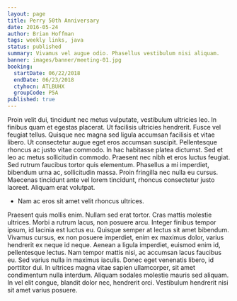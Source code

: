 ```yaml
---
layout: page
title: Perry 50th Anniversary
date: 2016-05-24
author: Brian Hoffman
tags: weekly links, java
status: published
summary: Vivamus vel augue odio. Phasellus vestibulum nisi aliquam.
banner: images/banner/meeting-01.jpg
booking:
  startDate: 06/22/2018
  endDate: 06/23/2018
  ctyhocn: ATLBUHX
  groupCode: P5A
published: true
---
```

Proin velit dui, tincidunt nec metus vulputate, vestibulum ultricies leo. In finibus quam et egestas placerat. Ut facilisis ultricies hendrerit. Fusce vel feugiat tellus. Quisque nec magna sed ligula accumsan facilisis et vitae libero. Ut consectetur augue eget eros accumsan suscipit. Pellentesque rhoncus ac justo vitae commodo. In hac habitasse platea dictumst. Sed et leo ac metus sollicitudin commodo. Praesent nec nibh et eros luctus feugiat. Sed rutrum faucibus tortor quis elementum. Phasellus a mi imperdiet, bibendum urna ac, sollicitudin massa. Proin fringilla nec nulla eu cursus. Maecenas tincidunt ante vel lorem tincidunt, rhoncus consectetur justo laoreet. Aliquam erat volutpat.

* Nam ac eros sit amet velit rhoncus ultrices.

Praesent quis mollis enim. Nullam sed erat tortor. Cras mattis molestie ultrices. Morbi a rutrum lacus, non posuere arcu. Integer finibus tempor ipsum, id lacinia est luctus eu. Quisque semper at lectus sit amet bibendum. Vivamus cursus, ex non posuere imperdiet, enim ex maximus dolor, varius hendrerit ex neque id neque. Aenean a ligula imperdiet, euismod enim id, pellentesque lectus. Nam tempor mattis nisi, ac accumsan lacus faucibus eu. Sed varius nulla in maximus iaculis. Donec eget venenatis libero, id porttitor dui. In ultrices magna vitae sapien ullamcorper, sit amet condimentum nulla interdum. Aliquam sodales molestie mauris sed aliquam. In vel elit congue, blandit dolor nec, hendrerit orci. Vestibulum hendrerit nisi sit amet varius posuere.
